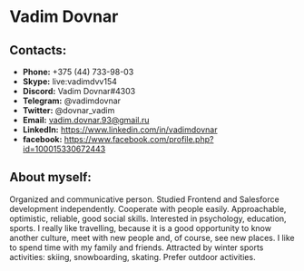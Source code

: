 # **Vadim Dovnar**
## **Contacts:**

* **Phone:** +375 (44) 733-98-03
* **Skype:** live:vadimdvv154
* **Discord:** Vadim Dovnar#4303
* **Telegram:** @vadimdovnar
* **Twitter:** @dovnar_vadim
* **Email:** vadim.dovnar.93@gmail.ru
* **LinkedIn:** https://www.linkedin.com/in/vadimdovnar
* **facebook:** https://www.facebook.com/profile.php?id=100015330672443

## **About myself:**

Organized and communicative person. Studied Frontend and Salesforce development independently.  Cooperate with people easily. Approachable, optimistic, reliable, good social skills. Interested in psychology, education, sports. I really like travelling, because it is a good opportunity to know another culture, meet with new people and, of course, see new places. I like to spend time with my family and friends. Attracted by winter sports activities: skiing, snowboarding, skating. Prefer outdoor activities.
